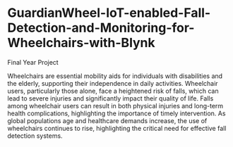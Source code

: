 # GuardianWheel-IoT-enabled-Fall-Detection-and-Monitoring-for-Wheelchairs-with-Blynk
Final Year Project

Wheelchairs are essential mobility aids for individuals with disabilities and the elderly, supporting their independence in daily activities. Wheelchair users, particularly those alone, face a heightened risk of falls, which can lead to severe injuries and significantly impact their quality of life. Falls among wheelchair users can result in both physical injuries and long-term health complications, highlighting the importance of timely intervention. As global populations age and healthcare demands increase, the use of wheelchairs continues to rise, highlighting the critical need for effective fall detection systems.
